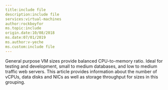 ```yaml
---
title:include file
description:include file
services:virtual-machines
author:rockboyfor
ms.topic:include
origin.date:10/08/2018
ms.date:07/01/2019
ms.author:v-yeche
ms.custom:include file
---
```



General purpose VM sizes provide balanced CPU-to-memory ratio. Ideal for testing and development, small to medium databases, and low to medium traffic web servers. This article provides information about the number of vCPUs, data disks and NICs as well as storage throughput for sizes in this grouping. 

